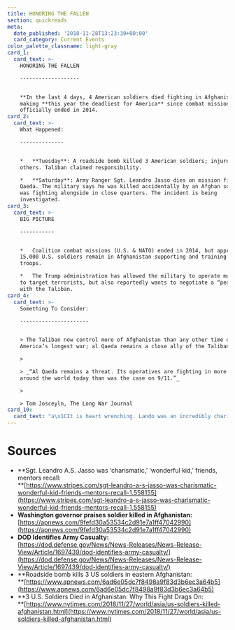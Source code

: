 ```yaml
---
title: HONORING THE FALLEN
section: quickreads
meta:
  date_published: '2018-11-28T13:23:30+00:00'
  card_category: Current Events
color_palette_classname: light-gray
card_1:
  card_text: >-
    HONORING THE FALLEN

    -------------------


    **In the last 4 days, 4 American soldiers died fighting in Afghanistan** –
    making **this year the deadliest for America** since combat missions
    officially ended in 2014.
card_2:
  card_text: >-
    What Happened:

    --------------


    *   **Tuesday**: A roadside bomb killed 3 American soldiers; injured several
    others. Taliban claimed responsibility.

    *   **Saturday**: Army Ranger Sgt. Leandro Jasso dies on mission fighting al
    Qaeda. The military says he was killed accidentally by an Afghan soldier he
    was fighting alongside in close quarters. The incident is being
    investigated.
card_3:
  card_text: >-
    BIG PICTURE

    -----------


    *   Coalition combat missions (U.S. & NATO) ended in 2014, but approx.
    15,000 U.S. soldiers remain in Afghanistan supporting and training Afghan
    troops.

    *   The Trump administration has allowed the military to operate more freely
    to target terrorists, but also reportedly wants to negotiate a “peace deal”
    with the Taliban.
card_4:
  card_text: >-
    Something To Consider:

    ----------------------


    > The Taliban now control more of Afghanistan than any other time during
    America’s longest war; al Qaeda remains a close ally of the Taliban.

    > 

    > _“Al Qaeda remains a threat. Its operatives are fighting in more countries
    around the world today than was the case on 9/11.”_

    > 

    > Tom Josceyln, The Long War Journal
card_10:
  card_text: "a\x1CIt is heart wrenching. Lando was an incredibly charismatic human beinga| and ita\x19s hard to imagine someone like that gone. Ita\x19s like you feel a hole open inside of you that you didna\x19t even know was there...\" Andrea Brixey who taught Sgt. Jasso in middle school.\n\n[view sources](https://smarthernews.com/18-11-28-afghanistan/)"
---
```

Sources
=======

*   **Sgt. Leandro A.S. Jasso was ‘charismatic,’ ‘wonderful kid,’ friends, mentors recall:  
    **[https://www.stripes.com/sgt-leandro-a-s-jasso-was-charismatic-wonderful-kid-friends-mentors-recall-1.558155](https://www.stripes.com/sgt-leandro-a-s-jasso-was-charismatic-wonderful-kid-friends-mentors-recall-1.558155)
*   **Washington governor praises soldier killed in Afghanistan:**  
    [https://apnews.com/9fefd30a53534c2d91e7a1ff47042990](https://apnews.com/9fefd30a53534c2d91e7a1ff47042990)
*   **DOD Identifies Army Casualty:**  
    [https://dod.defense.gov/News/News-Releases/News-Release-View/Article/1697439/dod-identifies-army-casualty/](https://dod.defense.gov/News/News-Releases/News-Release-View/Article/1697439/dod-identifies-army-casualty/)
*   **Roadside bomb kills 3 US soldiers in eastern Afghanistan:  
    **[https://www.apnews.com/6ad6e05dc7f8498a9f83d3b6ec3a64b5](https://www.apnews.com/6ad6e05dc7f8498a9f83d3b6ec3a64b5)
*   **3 U.S. Soldiers Died in Afghanistan: Why This Fight Drags On:  
    **[https://www.nytimes.com/2018/11/27/world/asia/us-soldiers-killed-afghanistan.html](https://www.nytimes.com/2018/11/27/world/asia/us-soldiers-killed-afghanistan.html)